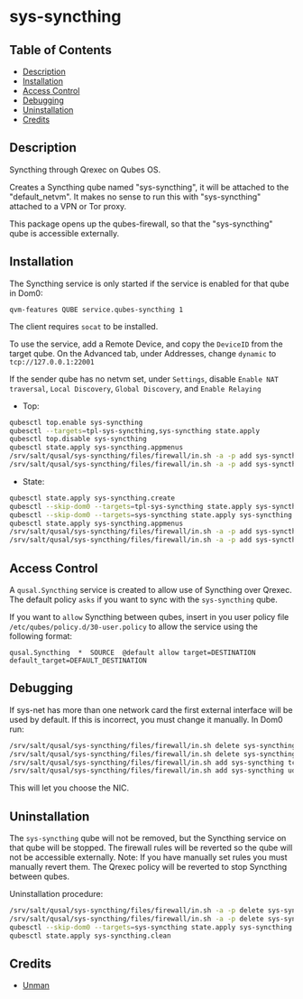 # sys-syncthing

## Table of Contents

* [Description](#description)
* [Installation](#installation)
* [Access Control](#access-control)
* [Debugging](#debugging)
* [Uninstallation](#uninstallation)
* [Credits](#credits)

## Description

Syncthing through Qrexec on Qubes OS.

Creates a Syncthing qube named "sys-syncthing", it will be attached to the
"default_netvm". It makes no sense to run this with "sys-syncthing" attached
to a VPN or Tor proxy.

This package opens up the qubes-firewall, so that the "sys-syncthing" qube is
accessible externally.

## Installation

The Syncthing service is only started if the service is enabled for that qube
in Dom0:
```
qvm-features QUBE service.qubes-syncthing 1
```
The client requires `socat` to be installed.

To use the service, add a Remote Device, and copy the `DeviceID` from the
target qube. On the Advanced tab, under Addresses, change `dynamic` to
`tcp://127.0.0.1:22001`

If the sender qube has no netvm set, under `Settings`, disable
`Enable NAT traversal`, `Local Discovery`, `Global Discovery`, and
`Enable Relaying`

- Top:
```sh
qubesctl top.enable sys-syncthing
qubesctl --targets=tpl-sys-syncthing,sys-syncthing state.apply
qubesctl top.disable sys-syncthing
qubesctl state.apply sys-syncthing.appmenus
/srv/salt/qusal/sys-syncthing/files/firewall/in.sh -a -p add sys-syncthing tcp 22000
/srv/salt/qusal/sys-syncthing/files/firewall/in.sh -a -p add sys-syncthing udp 22000
```

- State:
```sh
qubesctl state.apply sys-syncthing.create
qubesctl --skip-dom0 --targets=tpl-sys-syncthing state.apply sys-syncthing.install
qubesctl --skip-dom0 --targets=sys-syncthing state.apply sys-syncthing.configure
qubesctl state.apply sys-syncthing.appmenus
/srv/salt/qusal/sys-syncthing/files/firewall/in.sh -a -p add sys-syncthing tcp 22000
/srv/salt/qusal/sys-syncthing/files/firewall/in.sh -a -p add sys-syncthing udp 22000
```

## Access Control

A `qusal.Syncthing` service is created to allow use of Syncthing over
Qrexec. The default policy `asks` if you want to sync with the `sys-syncthing`
qube.

If you want to `allow` Syncthing between qubes, insert in you user policy file
`/etc/qubes/policy.d/30-user.policy` to allow the service using the following
format:
```qrexecpolicy
qusal.Syncthing  *  SOURCE  @default allow target=DESTINATION default_target=DEFAULT_DESTINATION
```

## Debugging

If sys-net has more than one network card the first external interface will
be used by default.
If this is incorrect, you must change it manually. In Dom0 run:
```sh
/srv/salt/qusal/sys-syncthing/files/firewall/in.sh delete sys-syncthing tcp 22000 -a -p
/srv/salt/qusal/sys-syncthing/files/firewall/in.sh delete sys-syncthing udp 22000 -a -p
/srv/salt/qusal/sys-syncthing/files/firewall/in.sh add sys-syncthing tcp 22000 -p
/srv/salt/qusal/sys-syncthing/files/firewall/in.sh add sys-syncthing udp 22000 -p
```
This will let you choose the NIC.

## Uninstallation

The `sys-syncthing` qube will not be removed, but the Syncthing service on
that qube will be stopped. The firewall rules will be reverted so the qube
will not be accessible externally. Note: If you have manually set rules you
must manually revert them. The Qrexec policy will be reverted to stop
Syncthing between qubes.

Uninstallation procedure:
```sh
/srv/salt/qusal/sys-syncthing/files/firewall/in.sh -a -p delete sys-syncthing tcp 22000
/srv/salt/qusal/sys-syncthing/files/firewall/in.sh -a -p delete sys-syncthing udp 22000
qubesctl --skip-dom0 --targets=sys-syncthing state.apply sys-syncthing.cancel
qubesctl state.apply sys-syncthing.clean
```

## Credits

- [Unman](https://github.com/unman/shaker/tree/master/syncthing)
